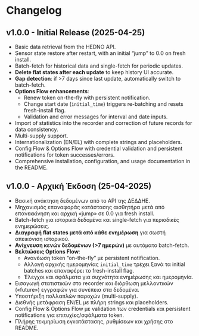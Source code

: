 # Changelog

## v1.0.0 - Initial Release (2025-04-25)

- Basic data retrieval from the HEDNO API.
- Sensor state restore after restart, with an initial “jump” to 0.0 on fresh install.
- Batch-fetch for historical data and single-fetch for periodic updates.
- **Delete flat states after each update** to keep history UI accurate.
- **Gap detection**: if >7 days since last update, automatically switch to batch-fetch.
- **Options Flow enhancements**:
  - Renew token on-the-fly with persistent notification.
  - Change start date (`initial_time`) triggers re-batching and resets fresh-install flag.
  - Validation and error messages for interval and date inputs.
- Import of statistics into the recorder and correction of future records for data consistency.
- Multi-supply support.
- Internationalization (EN/EL) with complete strings and placeholders.
- Config Flow & Options Flow with credential validation and persistent notifications for token successes/errors.
- Comprehensive installation, configuration, and usage documentation in the README.

## v1.0.0 - Αρχική Έκδοση (25-04-2025)

- Βασική ανάκτηση δεδομένων από το API της ΔΕΔΔΗΕ.
- Μηχανισμός επαναφοράς κατάστασης αισθητήρα μετά από επανεκκίνηση και αρχική «jump» σε 0.0 για fresh install.
- Batch-fetch για ιστορικά δεδομένα και single-fetch για περιοδικές ενημερώσεις.
- **Διαγραφή flat states μετά από κάθε ενημέρωση** για σωστή απεικόνιση ιστορικού.
- **Ανίχνευση κενών δεδομένων (>7 ημερών)** με αυτόματο batch-fetch.
- **Βελτιώσεις Options Flow**:
  - Ανανέωση token “on-the-fly” με persistent notification.
  - Αλλαγή αρχικής ημερομηνίας `initial_time` τρέχει ξανά τα initial batches και επαναφέρει το fresh-install flag.
  - Έλεγχοι και σφάλματα για συχνότητα ενημέρωσης και ημερομηνία.
- Εισαγωγή στατιστικών στο recorder και διόρθωση μελλοντικών («future») εγγραφών για συνέπεια στα δεδομένα.
- Υποστήριξη πολλαπλών παροχών (multi-supply).
- Διεθνής μετάφραση EN/EL με πλήρη strings και placeholders.
- Config Flow & Options Flow με validation των credentials και persistent notifications για επιτυχίες/σφάλματα token.
- Πλήρης τεκμηρίωση εγκατάστασης, ρυθμίσεων και χρήσης στο README.
